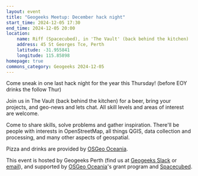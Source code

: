 ```yaml
---
layout: event
title: "Geogeeks Meetup: December hack night"
start_time: 2024-12-05 17:30
end_time: 2024-12-05 20:00
location:
    name: Riff (Spacecubed), in 'The Vault' (back behind the kitchen)
    address: 45 St Georges Tce, Perth
    latitude: -31.955841
    longitude: 115.85898
homepage: true
commons_category: Geogeeks 2024-12-05
---
```


Come sneak in one last hack night for the year this Thursday! (before EOY drinks the follow Thur)

Join us in The Vault (back behind the kitchen) for a beer, bring your projects, and geo-news and lets chat. All skill levels and areas of interest are welcome.

Come to share skills, solve problems and gather inspiration.
There'll be people with interests in OpenStreetMap, all things QGIS, data collection and processing,
and many other aspects of geospatial.

Pizza and drinks are provided by [OSGeo Oceania](https://osgeo-oceania.org).

This event is hosted by Geogeeks Perth (find us at [Geogeeks Slack](https://join.slack.com/t/geogeeks/shared_invite/zt-13fnotoqb-YkyMTmvwZEB_nDUis_30hw)
or [email](mailto:geogeeks.perth@gmail.com)),
and supported by [OSGeo Oceania](https://osgeo-oceania.org)'s grant program and [Spacecubed](https://spacecubed.com).
